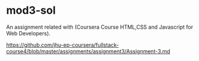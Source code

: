 # mod3-sol
An assignment related with (Coursera Course HTML,CSS and Javascript for Web Developers).  

https://github.com/jhu-ep-coursera/fullstack-course4/blob/master/assignments/assignment3/Assignment-3.md
